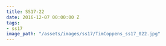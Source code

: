 ```yaml
---
title: SS17-22
date: 2016-12-07 00:00:00 Z
tags:
- ss17
image_path: "/assets/images/ss17/TimCoppens_ss17_022.jpg"
---
```


